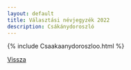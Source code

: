 ```yaml
---
layout: default
title: Választási névjegyzék 2022
description: Csákánydoroszló
---
```


{% include Csaakaanydoroszloo.html %}

[Vissza](./)